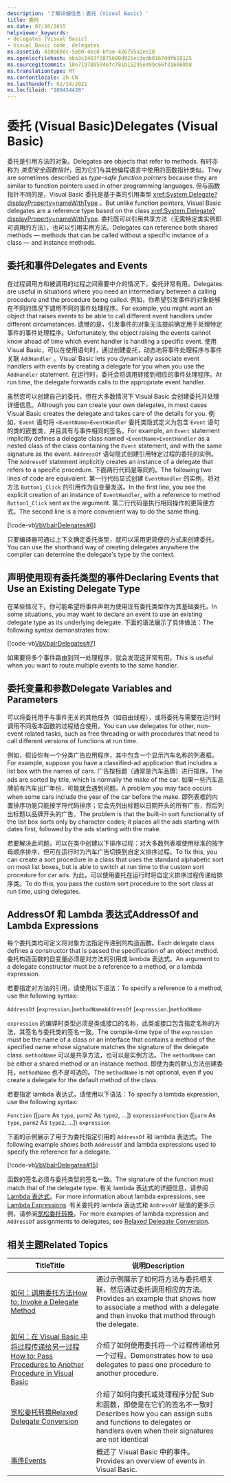 ```yaml
---
description: '了解详细信息：委托 (Visual Basic) '
title: 委托
ms.date: 07/20/2015
helpviewer_keywords:
- delegates [Visual Basic]
- Visual Basic code, delegates
ms.assetid: 410b60dc-5e60-4ec0-bfae-426755a2ee28
ms.openlocfilehash: aba3c1483f2875600d925ec3edb0167ddfb18125
ms.sourcegitcommit: 10e719780594efc781b15295e499c66f316068b8
ms.translationtype: MT
ms.contentlocale: zh-CN
ms.lasthandoff: 02/14/2021
ms.locfileid: "100434428"
---
```

# <a name="delegates-visual-basic"></a><span data-ttu-id="7898b-103">委托 (Visual Basic)</span><span class="sxs-lookup"><span data-stu-id="7898b-103">Delegates (Visual Basic)</span></span>

<span data-ttu-id="7898b-104">委托是引用方法的对象。</span><span class="sxs-lookup"><span data-stu-id="7898b-104">Delegates are objects that refer to methods.</span></span> <span data-ttu-id="7898b-105">有时亦称为 *类型安全函数指针*，因为它们与其他编程语言中使用的函数指针类似。</span><span class="sxs-lookup"><span data-stu-id="7898b-105">They are sometimes described as *type-safe function pointers* because they are similar to function pointers used in other programming languages.</span></span> <span data-ttu-id="7898b-106">但与函数指针不同的是，Visual Basic 委托是基于类的引用类型 <xref:System.Delegate?displayProperty=nameWithType> 。</span><span class="sxs-lookup"><span data-stu-id="7898b-106">But unlike function pointers, Visual Basic delegates are a reference type based on the class <xref:System.Delegate?displayProperty=nameWithType>.</span></span> <span data-ttu-id="7898b-107">委托既可以引用共享方法（无需特定类实例即可调用的方法），也可以引用实例方法。</span><span class="sxs-lookup"><span data-stu-id="7898b-107">Delegates can reference both shared methods — methods that can be called without a specific instance of a class — and instance methods.</span></span>

## <a name="delegates-and-events"></a><span data-ttu-id="7898b-108">委托和事件</span><span class="sxs-lookup"><span data-stu-id="7898b-108">Delegates and Events</span></span>

<span data-ttu-id="7898b-109">在过程调用方和被调用的过程之间需要中介的情况下，委托非常有用。</span><span class="sxs-lookup"><span data-stu-id="7898b-109">Delegates are useful in situations where you need an intermediary between a calling procedure and the procedure being called.</span></span> <span data-ttu-id="7898b-110">例如，你希望引发事件的对象能够在不同的情况下调用不同的事件处理程序。</span><span class="sxs-lookup"><span data-stu-id="7898b-110">For example, you might want an object that raises events to be able to call different event handlers under different circumstances.</span></span> <span data-ttu-id="7898b-111">遗憾的是，引发事件的对象无法提前确定用于处理特定事件的事件处理程序。</span><span class="sxs-lookup"><span data-stu-id="7898b-111">Unfortunately, the object raising the events cannot know ahead of time which event handler is handling a specific event.</span></span> <span data-ttu-id="7898b-112">使用 Visual Basic，可以在使用语句时，通过创建委托，动态地将事件处理程序与事件关联 `AddHandler` 。</span><span class="sxs-lookup"><span data-stu-id="7898b-112">Visual Basic lets you dynamically associate event handlers with events by creating a delegate for you when you use the `AddHandler` statement.</span></span> <span data-ttu-id="7898b-113">在运行时，委托会将调用转接到相应的事件处理程序。</span><span class="sxs-lookup"><span data-stu-id="7898b-113">At run time, the delegate forwards calls to the appropriate event handler.</span></span>

<span data-ttu-id="7898b-114">虽然您可以创建自己的委托，但在大多数情况下 Visual Basic 会创建委托并处理详细信息。</span><span class="sxs-lookup"><span data-stu-id="7898b-114">Although you can create your own delegates, in most cases Visual Basic creates the delegate and takes care of the details for you.</span></span> <span data-ttu-id="7898b-115">例如，`Event` 语句将 `<EventName>EventHandler` 委托类隐式定义为包含 `Event` 语句的类的嵌套类，并且具有与事件相同的签名。</span><span class="sxs-lookup"><span data-stu-id="7898b-115">For example, an `Event` statement implicitly defines a delegate class named `<EventName>EventHandler` as a nested class of the class containing the `Event` statement, and with the same signature as the event.</span></span> <span data-ttu-id="7898b-116">`AddressOf` 语句隐式创建引用特定过程的委托的实例。</span><span class="sxs-lookup"><span data-stu-id="7898b-116">The `AddressOf` statement implicitly creates an instance of a delegate that refers to a specific procedure.</span></span> <span data-ttu-id="7898b-117">下面两行代码是等同的。</span><span class="sxs-lookup"><span data-stu-id="7898b-117">The following two lines of code are equivalent.</span></span> <span data-ttu-id="7898b-118">第一行代码显式创建 `EventHandler` 的实例，将对方法 `Button1_Click` 的引用作为自变量发送。</span><span class="sxs-lookup"><span data-stu-id="7898b-118">In the first line, you see the explicit creation of an instance of `EventHandler`, with a reference to method `Button1_Click` sent as the argument.</span></span> <span data-ttu-id="7898b-119">第二行代码是执行相同操作的更简便方式。</span><span class="sxs-lookup"><span data-stu-id="7898b-119">The second line is a more convenient way to do the same thing.</span></span>

[!code-vb[VbVbalrDelegates#6](~/samples/snippets/visualbasic/VS_Snippets_VBCSharp/VbVbalrDelegates/VB/Class1.vb#6)]

<span data-ttu-id="7898b-120">只要编译器可通过上下文确定委托类型，就可以采用更简便的方式来创建委托。</span><span class="sxs-lookup"><span data-stu-id="7898b-120">You can use the shorthand way of creating delegates anywhere the compiler can determine the delegate's type by the context.</span></span>

## <a name="declaring-events-that-use-an-existing-delegate-type"></a><span data-ttu-id="7898b-121">声明使用现有委托类型的事件</span><span class="sxs-lookup"><span data-stu-id="7898b-121">Declaring Events that Use an Existing Delegate Type</span></span>

<span data-ttu-id="7898b-122">在某些情况下，你可能希望将事件声明为使用现有委托类型作为其基础委托。</span><span class="sxs-lookup"><span data-stu-id="7898b-122">In some situations, you may want to declare an event to use an existing delegate type as its underlying delegate.</span></span> <span data-ttu-id="7898b-123">下面的语法展示了具体做法：</span><span class="sxs-lookup"><span data-stu-id="7898b-123">The following syntax demonstrates how:</span></span>

[!code-vb[VbVbalrDelegates#7](~/samples/snippets/visualbasic/VS_Snippets_VBCSharp/VbVbalrDelegates/VB/Class1.vb#7)]

<span data-ttu-id="7898b-124">如果要将多个事件路由到同一处理程序，就会发现这非常有用。</span><span class="sxs-lookup"><span data-stu-id="7898b-124">This is useful when you want to route multiple events to the same handler.</span></span>

## <a name="delegate-variables-and-parameters"></a><span data-ttu-id="7898b-125">委托变量和参数</span><span class="sxs-lookup"><span data-stu-id="7898b-125">Delegate Variables and Parameters</span></span>

<span data-ttu-id="7898b-126">可以将委托用于与事件无关的其他任务（如自由线程），或将委托与需要在运行时调用不同版本函数的过程结合使用。</span><span class="sxs-lookup"><span data-stu-id="7898b-126">You can use delegates for other, non-event related tasks, such as free threading or with procedures that need to call different versions of functions at run time.</span></span>

<span data-ttu-id="7898b-127">例如，假设你有一个分类广告应用程序，其中包含一个显示汽车名称的列表框。</span><span class="sxs-lookup"><span data-stu-id="7898b-127">For example, suppose you have a classified-ad application that includes a list box with the names of cars.</span></span> <span data-ttu-id="7898b-128">广告按标题（通常是汽车品牌）进行排序。</span><span class="sxs-lookup"><span data-stu-id="7898b-128">The ads are sorted by title, which is normally the make of the car.</span></span> <span data-ttu-id="7898b-129">如果一些汽车品牌前有汽车出厂年份，可能就会遇到问题。</span><span class="sxs-lookup"><span data-stu-id="7898b-129">A problem you may face occurs when some cars include the year of the car before the make.</span></span> <span data-ttu-id="7898b-130">即列表框的内置排序功能只能按字符代码排序；它会先列出标题以日期开头的所有广告，然后列出标题以品牌开头的广告。</span><span class="sxs-lookup"><span data-stu-id="7898b-130">The problem is that the built-in sort functionality of the list box sorts only by character codes; it places all the ads starting with dates first, followed by the ads starting with the make.</span></span>

<span data-ttu-id="7898b-131">若要解决此问题，可以在类中创建以下排序过程：对大多数列表框使用标准的按字母顺序排序，但可在运行时为汽车广告切换到自定义排序过程。</span><span class="sxs-lookup"><span data-stu-id="7898b-131">To fix this, you can create a sort procedure in a class that uses the standard alphabetic sort on most list boxes, but is able to switch at run time to the custom sort procedure for car ads.</span></span> <span data-ttu-id="7898b-132">为此，可以使用委托在运行时将自定义排序过程传递给排序类。</span><span class="sxs-lookup"><span data-stu-id="7898b-132">To do this, you pass the custom sort procedure to the sort class at run time, using delegates.</span></span>

## <a name="addressof-and-lambda-expressions"></a><span data-ttu-id="7898b-133">AddressOf 和 Lambda 表达式</span><span class="sxs-lookup"><span data-stu-id="7898b-133">AddressOf and Lambda Expressions</span></span>

<span data-ttu-id="7898b-134">每个委托类均可定义将对象方法指定传递到的构造函数。</span><span class="sxs-lookup"><span data-stu-id="7898b-134">Each delegate class defines a constructor that is passed the specification of an object method.</span></span> <span data-ttu-id="7898b-135">委托构造函数的自变量必须是对方法的引用或 lambda 表达式。</span><span class="sxs-lookup"><span data-stu-id="7898b-135">An argument to a delegate constructor must be a reference to a method, or a lambda expression.</span></span>

<span data-ttu-id="7898b-136">若要指定对方法的引用，请使用以下语法：</span><span class="sxs-lookup"><span data-stu-id="7898b-136">To specify a reference to a method, use the following syntax:</span></span>

<span data-ttu-id="7898b-137">`AddressOf` [`expression`.]`methodName`</span><span class="sxs-lookup"><span data-stu-id="7898b-137">`AddressOf` [`expression`.]`methodName`</span></span>

<span data-ttu-id="7898b-138">`expression` 的编译时类型必须是类或接口的名称，此类或接口包含指定名称的方法，其签名与委托类的签名一致。</span><span class="sxs-lookup"><span data-stu-id="7898b-138">The compile-time type of the `expression` must be the name of a class or an interface that contains a method of the specified name whose signature matches the signature of the delegate class.</span></span> <span data-ttu-id="7898b-139">`methodName` 可以是共享方法，也可以是实例方法。</span><span class="sxs-lookup"><span data-stu-id="7898b-139">The `methodName` can be either a shared method or an instance method.</span></span> <span data-ttu-id="7898b-140">即使为类的默认方法创建委托，`methodName` 也不是可选的。</span><span class="sxs-lookup"><span data-stu-id="7898b-140">The `methodName` is not optional, even if you create a delegate for the default method of the class.</span></span>

<span data-ttu-id="7898b-141">若要指定 lambda 表达式，请使用以下语法：</span><span class="sxs-lookup"><span data-stu-id="7898b-141">To specify a lambda expression, use the following syntax:</span></span>

<span data-ttu-id="7898b-142">`Function` ([`parm` As `type`, `parm2` As `type2`, ...]) `expression`</span><span class="sxs-lookup"><span data-stu-id="7898b-142">`Function` ([`parm` As `type`, `parm2` As `type2`, ...]) `expression`</span></span>

<span data-ttu-id="7898b-143">下面的示例展示了用于为委托指定引用的 `AddressOf` 和 lambda 表达式。</span><span class="sxs-lookup"><span data-stu-id="7898b-143">The following example shows both `AddressOf` and lambda expressions used to specify the reference for a delegate.</span></span>

[!code-vb[VbVbalrDelegates#15](~/samples/snippets/visualbasic/VS_Snippets_VBCSharp/VbVbalrDelegates/VB/Class2.vb#15)]

<span data-ttu-id="7898b-144">函数的签名必须与委托类型的签名一致。</span><span class="sxs-lookup"><span data-stu-id="7898b-144">The signature of the function must match that of the delegate type.</span></span> <span data-ttu-id="7898b-145">有关 lambda 表达式的详细信息，请参阅 [Lambda 表达式](../procedures/lambda-expressions.md)。</span><span class="sxs-lookup"><span data-stu-id="7898b-145">For more information about lambda expressions, see [Lambda Expressions](../procedures/lambda-expressions.md).</span></span> <span data-ttu-id="7898b-146">有关委托的 lambda 表达式和 `AddressOf` 赋值的更多示例，请参阅[宽松委托转换](relaxed-delegate-conversion.md)。</span><span class="sxs-lookup"><span data-stu-id="7898b-146">For more examples of lambda expression and `AddressOf` assignments to delegates, see [Relaxed Delegate Conversion](relaxed-delegate-conversion.md).</span></span>

## <a name="related-topics"></a><span data-ttu-id="7898b-147">相关主题</span><span class="sxs-lookup"><span data-stu-id="7898b-147">Related Topics</span></span>

|<span data-ttu-id="7898b-148">Title</span><span class="sxs-lookup"><span data-stu-id="7898b-148">Title</span></span>|<span data-ttu-id="7898b-149">说明</span><span class="sxs-lookup"><span data-stu-id="7898b-149">Description</span></span>|
|-----------|-----------------|
|[<span data-ttu-id="7898b-150">如何：调用委托方法</span><span class="sxs-lookup"><span data-stu-id="7898b-150">How to: Invoke a Delegate Method</span></span>](how-to-invoke-a-delegate-method.md)|<span data-ttu-id="7898b-151">通过示例展示了如何将方法与委托相关联，然后通过委托调用相应的方法。</span><span class="sxs-lookup"><span data-stu-id="7898b-151">Provides an example that shows how to associate a method with a delegate and then invoke that method through the delegate.</span></span>|
|[<span data-ttu-id="7898b-152">如何：在 Visual Basic 中将过程传递给另一过程</span><span class="sxs-lookup"><span data-stu-id="7898b-152">How to: Pass Procedures to Another Procedure in Visual Basic</span></span>](how-to-pass-procedures-to-another-procedure.md)|<span data-ttu-id="7898b-153">介绍了如何使用委托将一个过程传递给另一个过程。</span><span class="sxs-lookup"><span data-stu-id="7898b-153">Demonstrates how to use delegates to pass one procedure to another procedure.</span></span>|
|[<span data-ttu-id="7898b-154">宽松委托转换</span><span class="sxs-lookup"><span data-stu-id="7898b-154">Relaxed Delegate Conversion</span></span>](relaxed-delegate-conversion.md)|<span data-ttu-id="7898b-155">介绍了如何向委托或处理程序分配 Sub 和函数，即使是在它们的签名不一致时</span><span class="sxs-lookup"><span data-stu-id="7898b-155">Describes how you can assign subs and functions to delegates or handlers even when their signatures are not identical</span></span>|
|[<span data-ttu-id="7898b-156">事件</span><span class="sxs-lookup"><span data-stu-id="7898b-156">Events</span></span>](../events/index.md)|<span data-ttu-id="7898b-157">概述了 Visual Basic 中的事件。</span><span class="sxs-lookup"><span data-stu-id="7898b-157">Provides an overview of events in Visual Basic.</span></span>|
